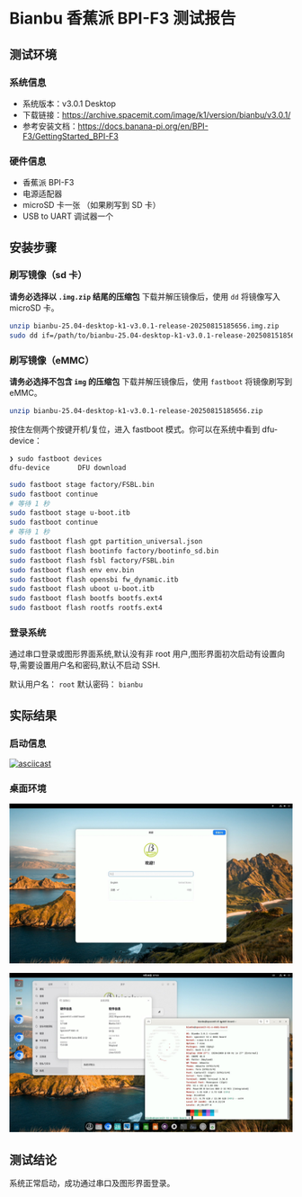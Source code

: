 # Bianbu 香蕉派 BPI-F3 测试报告

## 测试环境

### 系统信息

- 系统版本：v3.0.1 Desktop
- 下载链接：https://archive.spacemit.com/image/k1/version/bianbu/v3.0.1/
- 参考安装文档：https://docs.banana-pi.org/en/BPI-F3/GettingStarted_BPI-F3

### 硬件信息

- 香蕉派 BPI-F3
- 电源适配器
- microSD 卡一张 （如果刷写到 SD 卡）
- USB to UART 调试器一个

## 安装步骤

### 刷写镜像（sd 卡）


**请务必选择以 `.img.zip` 结尾的压缩包**
下载并解压镜像后，使用 `dd` 将镜像写入 microSD 卡。

```bash
unzip bianbu-25.04-desktop-k1-v3.0.1-release-20250815185656.img.zip
sudo dd if=/path/to/bianbu-25.04-desktop-k1-v3.0.1-release-20250815185656.img.zip of=/dev/your-device bs=1M status=progress
```

### 刷写镜像（eMMC）

**请务必选择不包含 `img` 的压缩包**
下载并解压镜像后，使用 `fastboot` 将镜像刷写到 eMMC。

```bash
unzip bianbu-25.04-desktop-k1-v3.0.1-release-20250815185656.zip
```

按住左侧两个按键开机/复位，进入 fastboot 模式。你可以在系统中看到 dfu-device：

```log
❯ sudo fastboot devices
dfu-device       DFU download
```

```bash
sudo fastboot stage factory/FSBL.bin
sudo fastboot continue
# 等待 1 秒
sudo fastboot stage u-boot.itb
sudo fastboot continue
# 等待 1 秒
sudo fastboot flash gpt partition_universal.json
sudo fastboot flash bootinfo factory/bootinfo_sd.bin
sudo fastboot flash fsbl factory/FSBL.bin
sudo fastboot flash env env.bin
sudo fastboot flash opensbi fw_dynamic.itb
sudo fastboot flash uboot u-boot.itb
sudo fastboot flash bootfs bootfs.ext4
sudo fastboot flash rootfs rootfs.ext4
```

### 登录系统

通过串口登录或图形界面系统,默认没有非 root 用户,图形界面初次启动有设置向导,需要设置用户名和密码,默认不启动 SSH.

默认用户名： `root`
默认密码： `bianbu`

## 实际结果

### 启动信息

[![asciicast](https://asciinema.org/a/r08q3wTAkNbzMlyHkLSwO5ERo.svg)](https://asciinema.org/a/r08q3wTAkNbzMlyHkLSwO5ERo)

### 桌面环境

![](./gnome1.jpg)

![](./gnome2.jpg)

## 测试结论

系统正常启动，成功通过串口及图形界面登录。
